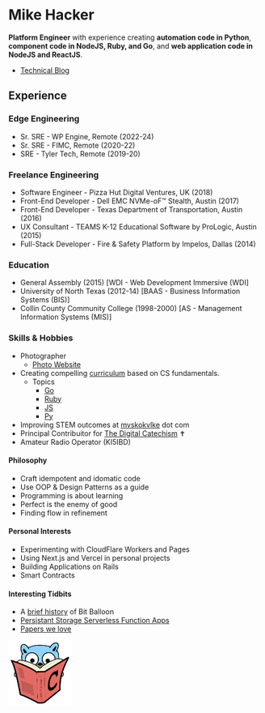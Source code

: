 # Mike Hacker

**Platform Engineer** with experience creating **automation code in Python**, **component code in NodeJS, Ruby, and Go**, and **web application code in NodeJS and ReactJS**.

- [Technical Blog](https://mvskokvlke.com/)
## Experience

### Edge Engineering
- Sr. SRE - WP Engine, Remote (2022-24)
- Sr. SRE - FIMC, Remote (2020-22)
- SRE - Tyler Tech, Remote (2019-20)

### Freelance Engineering
- Software Engineer - Pizza Hut Digital Ventures, UK (2018)
- Front-End Developer - Dell EMC NVMe-oF™ Stealth, Austin (2017)
- Front-End Developer - Texas Department of Transportation, Austin (2016)
- UX Consultant - TEAMS K-12 Educational Software by ProLogic, Austin (2015)
- Full-Stack Developer - Fire & Safety Platform by Impelos, Dallas (2014)
    
### Education
- General Assembly (2015) [WDI - Web Development Immersive (WDI]
- University of North Texas (2012-14) [BAAS - Business Information Systems (BIS)]
- Collin County Community College (1998-2000) [AS - Management Information Systems (MIS)]

### Skills & Hobbies
- Photographer
    - [Photo Website](https://doublebarmphotography.com)
- Creating compelling [curriculum](https://fostercs.github.io) based on CS fundamentals.
    - Topics
        - [Go](https://github.com/mhackersu/mastering-go)
        - [Ruby](https://github.com/mhackersu/mastering-ruby)
        - [JS](https://github.com/fostercs/JS101)
        - [Py](https://github.com/fostercs/PY101)
- Improving STEM outcomes at [mvskokvlke](https://www.mvskokvlke.com) dot com
- Principal Contribuitor for [The Digital Catechism](https://thedigitalcatechism.com) ✝️
- Amateur Radio Operator (KI5IBD)

#### Philosophy

- Craft idempotent and idomatic code
- Use OOP & Design Patterns as a guide
- Programming is about learning
- Perfect is the enemy of good
- Finding flow in refinement

#### Personal Interests

- Experimenting with CloudFlare Workers and Pages
- Using Next.js and Vercel in personal projects
- Building Applications on Rails
- Smart Contracts

#### Interesting Tidbits

- A [brief history](https://www.netlify.com/blog/2018/08/14/announcing-netlify-drop-the-simplicity-of-bitballoon-with-the-added-power-of-netlify/) of Bit Balloon
- [Persistant Storage Serverless Function Apps](https://read.seas.harvard.edu/~kohler/class/cs260r-s19/projects/cs260r-s19-melange.pdf)
- [Papers we love](https://github.com/papers-we-love/papers-we-love)

<img src="go-with-C-book.svg" alt="go-with-C-book" width="125"/>


<!--
**mhackersu/mhackersu** is a ✨ _special_ ✨ repository because its `README.md` (this file) appears on your GitHub profile.

Here are some ideas to get you started:

- 🔭 I’m currently working on ...
- 🌱 I’m currently learning ...
- 👯 I’m looking to collaborate on ...
- 🤔 I’m looking for help with ...
- 💬 Ask me about ...
- 📫 How to reach me: ...
- 😄 Pronouns: ...
- ⚡ Fun fact: ...

-->
